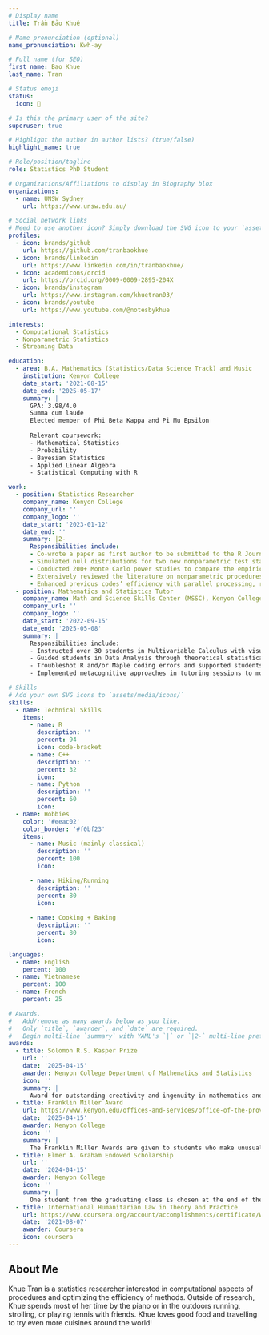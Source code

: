 ```yaml
---
# Display name
title: Trần Bảo Khuê

# Name pronunciation (optional)
name_pronunciation: Kwh-ay

# Full name (for SEO)
first_name: Bao Khue
last_name: Tran

# Status emoji
status:
  icon: 🌱

# Is this the primary user of the site?
superuser: true

# Highlight the author in author lists? (true/false)
highlight_name: true

# Role/position/tagline
role: Statistics PhD Student

# Organizations/Affiliations to display in Biography blox
organizations:
  - name: UNSW Sydney
    url: https://www.unsw.edu.au/

# Social network links
# Need to use another icon? Simply download the SVG icon to your `assets/media/icons/` folder.
profiles:
  - icon: brands/github
    url: https://github.com/tranbaokhue
  - icon: brands/linkedin
    url: https://www.linkedin.com/in/tranbaokhue/
  - icon: academicons/orcid
    url: https://orcid.org/0009-0009-2895-204X
  - icon: brands/instagram
    url: https://www.instagram.com/khuetran03/
  - icon: brands/youtube
    url: https://www.youtube.com/@notesbykhue

interests:
  - Computational Statistics
  - Nonparametric Statistics
  - Streaming Data

education:
  - area: B.A. Mathematics (Statistics/Data Science Track) and Music
    institution: Kenyon College
    date_start: '2021-08-15'
    date_end: '2025-05-17'
    summary: |
      GPA: 3.98/4.0
      Summa cum laude
      Elected member of Phi Beta Kappa and Pi Mu Epsilon
      
      Relevant coursework:
      - Mathematical Statistics
      - Probability
      - Bayesian Statistics
      - Applied Linear Algebra
      - Statistical Computing with R

work:
  - position: Statistics Researcher
    company_name: Kenyon College
    company_url: ''
    company_logo: ''
    date_start: '2023-01-12'
    date_end: ''
    summary: |2-
      Responsibilities include:
      - Co-wrote a paper as first author to be submitted to the R Journal (Q2)
      - Simulated null distributions for two new nonparametric test statistics in 150 different balanced observations settings
      - Conducted 200+ Monte Carlo power studies to compare the empirical powers of proposed tests with existing procedures
      - Extensively reviewed the literature on nonparametric procedures in two-way factorial design
      - Enhanced previous codes’ efficiency with parallel processing, reducing the simulation runtime by up to seven-fold
  - position: Mathematics and Statistics Tutor
    company_name: Math and Science Skills Center (MSSC), Kenyon College
    company_url: ''
    company_logo: ''
    date_start: '2022-09-15'
    date_end: '2025-05-08'
    summary: |
      Responsibilities include:
      - Instructed over 30 students in Multivariable Calculus with visualizing surfaces, differentiation, optimization, and integration
      - Guided students in Data Analysis through theoretical statistical models, brainstorming analysis project, visualizing data
      - Troubleshot R and/or Maple coding errors and supported students on various projects, ie. regression, optimization, etc.
      - Implemented metacognitive approaches in tutoring sessions to motivate critical thinking, problem solving, and boost self-efficacy

# Skills
# Add your own SVG icons to `assets/media/icons/`
skills:
  - name: Technical Skills
    items:
      - name: R
        description: ''
        percent: 94
        icon: code-bracket
      - name: C++
        description: ''
        percent: 32
        icon: 
      - name: Python
        description: ''
        percent: 60
        icon: 
  - name: Hobbies
    color: '#eeac02'
    color_border: '#f0bf23'
    items:
      - name: Music (mainly classical)
        description: ''
        percent: 100
        icon: 

      - name: Hiking/Running
        description: ''
        percent: 80
        icon: 
      
      - name: Cooking + Baking
        description: ''
        percent: 80
        icon: 

languages:
  - name: English
    percent: 100
  - name: Vietnamese
    percent: 100
  - name: French
    percent: 25

# Awards.
#   Add/remove as many awards below as you like.
#   Only `title`, `awarder`, and `date` are required.
#   Begin multi-line `summary` with YAML's `|` or `|2-` multi-line prefix and indent 2 spaces below.
awards:
  - title: Solomon R.S. Kasper Prize
    url: ''
    date: '2025-04-15'
    awarder: Kenyon College Department of Mathematics and Statistics
    icon: ''
    summary: |
      Award for outstanding creativity and ingenuity in mathematics and computer science.
  - title: Franklin Miller Award
    url: https://www.kenyon.edu/offices-and-services/office-of-the-provost/recognition/franklin-miller-awards/
    date: '2025-04-15'
    awarder: Kenyon College
    icon: ''
    summary: |
      The Franklin Miller Awards are given to students who make unusual or significant contributions to the academic environment of the College. The awards are named for Franklin Miller Jr., a long-time member of the faculty and a distinguished physicist, teacher and textbook author.
  - title: Elmer A. Graham Endowed Scholarship
    url: ''
    date: '2024-04-15'
    awarder: Kenyon College
    icon: ''
    summary: |
      One student from the graduating class is chosen at the end of their junior year to win this senior year's full-tuition  scholarship by the Board of Trustees. 
  - title: International Humanitarian Law in Theory and Practice
    url: https://www.coursera.org/account/accomplishments/certificate/WUY5M82JK8ZK
    date: '2021-08-07'
    awarder: Coursera
    icon: coursera
---
```


## About Me

Khue Tran is a statistics researcher interested in computational aspects of procedures and optimizing the efficiency of methods. Outside of research, Khue spends most of her time by the piano or in the outdoors running, strolling, or playing tennis with friends. Khue loves good food and travelling to try even more cuisines around the world!
